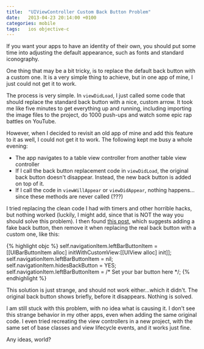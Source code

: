 ```yaml
---
title:  "UIViewController Custom Back Button Problem"
date: 	2013-04-23 20:14:00 +0100
categories: mobile
tags: 	ios objective-c
---
```



If you want your apps to have an identity of their own, you should put some time
into adjusting the default appearance, such as fonts and standard iconography.

One thing that may be a bit tricky, is to replace the default back button with a
custom one. It is a very simple thing to achieve, but in one app of mine, I just
could not get it to work.

The process is very simple. In `viewDidLoad`, I just called some code that should
replace the standard back button with a nice, custom arrow. It took me like five
minutes to get everything up and running, including importing the image files to
the project, do 1000 push-ups and watch some epic rap battles on YouTube.

However, when I decided to revisit an old app of mine and add this feature to it
as well, I could not get it to work. The following kept me busy a whole evening:

* The app navigates to a table view controller from another table view controller
* If I call the back button replacement code in `viewDidLoad`, the original back
button doesn't disappear. Instead, the new back button is added on top of it.
* If I call the code in `viewWillAppear` or `viewDidAppear`, nothing happens...
since these methods are never called (???)

I tried replacing the clean code I had with timers and other horrible hacks, but
nothing worked (luckily, I might add, since that is NOT the way you should solve
this problem). I then found [this post](http://smartercoder.com/2010/10/18/what-to-do-it-self-navigationitem-hidesbackbutton-true-doesnt-work/),
which suggests adding a fake back button, then remove it when replacing the real
back button with a custom one, like this:

{% highlight objc %}
self.navigationItem.leftBarButtonItem = [[UIBarButtonItem alloc] initWithCustomView:[[UIView alloc] init]];
self.navigationItem.leftBarButtonItem = nil;
self.navigationItem.hidesBackButton = YES;
self.navigationItem.leftBarButtonItem = /* Set your bar button here */;
{% endhighlight %}

This solution is just strange, and should not work either...which it didn't. The
original back button shows briefly, before it disappears. Nothing is solved.

I am still stuck with this problem, with no idea what is causing it. I don't see
this strange behavior in my other apps, even when adding the same original code.
I even tried recreating the view controllers in a new project, with the same set
of base classes and view lifecycle events, and it works just fine.

Any ideas, world?